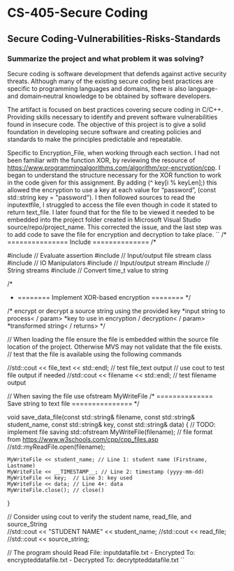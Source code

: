 # CS-405-Secure Coding
## Secure Coding-Vulnerabilities-Risks-Standards

### Summarize the project and what problem it was solving?

Secure coding is software development that defends against active security threats. Although many of the existing secure coding best practices are specific to programming languages and domains, there is also language- and domain‐neutral knowledge to be obtained by software developers.

The artifact is focused on best practices covering secure coding in C/C++. Providing skills necessary to identify and prevent software vulnerabilities found in insecure code. The objective of this project is to give a solid foundation in developing secure software and creating policies and standards to make the principles predictable and repeatable.

Specific to Encryption_File, when working through each section. I had not been familiar with the function XOR, by reviewing the resource of https://www.programmingalgorithms.com/algorithm/xor-encryption/cpp. I began to understand the structure necessary for the XOR function to work in the code given for this assignment. By adding (^ key[i % keyLen];) this allowed the encryption to use a key at each value for “password”, (const std::string key = "password"). I then followed sources to read the inputextfile, I struggled to access the file even though in code it stated to return text_file. I later found that for the file to be viewed it needed to be embedded into the project folder created in Microsoft Visual Studio source/repo/project_name. This corrected the issue, and the last step was to add code to save the file for encryption and decryption to take place.
``
/* =============== Include ============== /*

#include <cassert>	// Evaluate assertion
#include <fstream>	// Input/output file stream class
#include <iomanip>	// IO Manipulators
#include <iostream>	// Input/output stream
#include <sstream>	// String streams
#include <ctime>	// Convert time_t value to string

/*
*  ======== Implement XOR-based encryption ========
*/

/* encrypt or decrypt a source string using the provided key
*<param name = "source">input string to process< / param>
*<param name = "key">key to use in encryption / decryption< / param>
*<returns>transformed string< / returns>
*/
  
// When loading the file ensure the file is embedded within the source file location of the project. Otherwise MVS may not validate that the file exists.
// test that the file is available using the following commands
  
  //std::cout << file_text << std::endl; // test file_text output		// use cout to test file output if needed
	//std::cout << filename << std::endl;  // test filename output
  
// When saving the file use ofstream MyWriteFile
  /*
============== Save string to text file ===============
*/

void save_data_file(const std::string& filename, const std::string& student_name, const std::string& key, const std::string& data)
{
	//  TODO: implement file saving
	std::ofstream MyWriteFile(filename); // file format from https://www.w3schools.com/cpp/cpp_files.asp
	//std::myReadFile.open(filename);

	MyWriteFile << student_name; // Line 1: student name (Firstname, Lastname)
	MyWriteFile << __TIMESTAMP__; // Line 2: timestamp (yyyy-mm-dd)
	MyWriteFile << key;  // Line 3: key used
	MyWriteFile << data; // Line 4+: data
	MyWriteFile.close(); // close()
}
  
// Consider using cout to verify the student name, read_file, and source_String  
  //std::cout << "STUDENT NAME" << student_name;
  //std::cout << read_file;
	//std::cout << source_string;
  
// The program should Read File: inputdatafile.txt - Encrypted To: encrypteddatafile.txt - Decrypted To: decrytpteddatafile.txt
``
